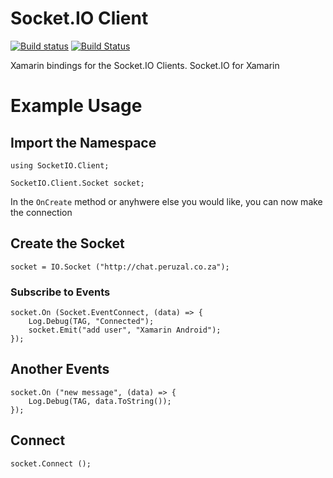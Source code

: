 # Socket.IO Client

[![Build status](https://ci.appveyor.com/api/projects/status/qh8lw8q3btg0ia7g/branch/master?svg=true)](https://ci.appveyor.com/project/mattleibow/socket-io-client/branch/master) [![Build Status](https://www.bitrise.io/app/6f5d2aac969aabb3/status.svg?token=U7ApcfeTp7P7znGXI2WrZg&branch=master)](https://www.bitrise.io/app/6f5d2aac969aabb3)

Xamarin bindings for the Socket.IO Clients. Socket.IO for Xamarin

# Example Usage

## Import the Namespace
```
using SocketIO.Client;

SocketIO.Client.Socket socket;
```

In the ```OnCreate``` method or anyhwere else you would like, you can now make the connection
## Create the Socket
```
socket = IO.Socket ("http://chat.peruzal.co.za");
```

### Subscribe to Events
```
socket.On (Socket.EventConnect, (data) => {
    Log.Debug(TAG, "Connected");
    socket.Emit("add user", "Xamarin Android");
});
```

## Another Events
```
socket.On ("new message", (data) => {
    Log.Debug(TAG, data.ToString());
});
```

## Connect
```
socket.Connect ();
```
